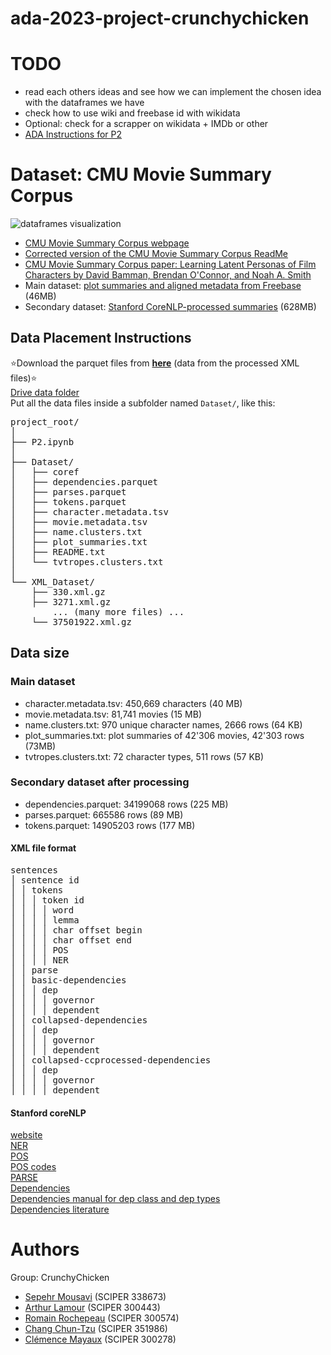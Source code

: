 # ada-2023-project-crunchychicken

# TODO
- read each others ideas and see how we can implement the chosen idea with the dataframes we have
- check how to use wiki and freebase id with wikidata
- Optional: check for a scrapper on wikidata + IMDb or other
- [ADA Instructions for P2](https://github.com/epfl-ada/ada-2023-project-crunchychicken/blob/main/instructions.md)

# Dataset: CMU Movie Summary Corpus
![dataframes visualization](https://i.postimg.cc/8zVnpKQS/image-2023-11-04-173843862.png)

- [CMU Movie Summary Corpus webpage](https://www.cs.cmu.edu/~ark/personas/)
- [Corrected version of the CMU Movie Summary Corpus ReadMe](https://github.com/epfl-ada/ada-2023-project-crunchychicken/blob/main/cmu_readme.md)
- [CMU Movie Summary Corpus paper: Learning Latent Personas of Film Characters by David Bamman, Brendan O'Connor, and Noah A. Smith](https://www.cs.cmu.edu/~dbamman/pubs/pdf/bamman+oconnor+smith.acl13.pdf) 
- Main dataset: [plot summaries and aligned metadata from Freebase](https://www.cs.cmu.edu/~ark/personas/data/MovieSummaries.tar.gz) (46MB)
- Secondary dataset: [Stanford CoreNLP-processed summaries](https://www.cs.cmu.edu/~ark/personas/data/corenlp_plot_summaries.tar) (628MB)

## Data Placement Instructions
⭐Download the parquet files from **[here](https://drive.google.com/file/d/1-vKHQjKUtgpsMt1MzV3lcBp7WIcLA1YO/view?usp=sharing)** (data from the processed XML files)⭐ <br> 
[Drive data folder](https://drive.google.com/drive/u/2/folders/1xeeJxvuIyu738Bd2ev_Ex49Af8lDv9pw) <br>
Put all the data files inside a subfolder named `Dataset/`, like this:
<pre>
project_root/
│
├── P2.ipynb
│
├── Dataset/
│   ├── coref
│   ├── dependencies.parquet
│   ├── parses.parquet
│   ├── tokens.parquet
│   ├── character.metadata.tsv
│   ├── movie.metadata.tsv
│   ├── name.clusters.txt
│   ├── plot_summaries.txt
│   ├── README.txt
│   └── tvtropes.clusters.txt
│
└── XML_Dataset/
    ├── 330.xml.gz
    ├── 3271.xml.gz
    &nbsp;&nbsp;&nbsp;&nbsp;... (many more files) ...
    └── 37501922.xml.gz
</pre>

## Data size
### Main dataset
- character.metadata.tsv: 450,669 characters (40 MB) 
- movie.metadata.tsv: 81,741 movies (15 MB)
- name.clusters.txt: 970 unique character names, 2666 rows (64 KB)
- plot_summaries.txt: plot summaries of 42'306 movies, 42'303 rows (73MB)
- tvtropes.clusters.txt: 72 character types, 511 rows (57 KB)

### Secondary dataset after processing
- dependencies.parquet: 34199068 rows (225 MB) 
- parses.parquet: 665586 rows (89 MB)
- tokens.parquet: 14905203 rows (177 MB)

#### XML file format
<pre>
sentences
│ sentence id
│ │ tokens
│ │ │ token id
│ │ │ │ word
│ │ │ │ lemma
│ │ │ │ char offset begin
│ │ │ │ char offset end
│ │ │ │ POS
│ │ │ │ NER
│ │ parse
│ │ basic-dependencies
│ │ │ dep
│ │ │ │ governor
│ │ │ │ dependent
│ │ collapsed-dependencies
│ │ │ dep
│ │ │ │ governor
│ │ │ │ dependent
│ │ collapsed-ccprocessed-dependencies
│ │ │ dep
│ │ │ │ governor
│ │ │ │ dependent
</pre>

#### Stanford coreNLP
[website](https://stanfordnlp.github.io/CoreNLP/) <br>
[NER](https://stanfordnlp.github.io/CoreNLP/ner.html#description) <br>
[POS](https://stanfordnlp.github.io/CoreNLP/pos.html#description) <br>
[POS codes](https://www.ling.upenn.edu/courses/Fall_2003/ling001/penn_treebank_pos.html) <br>
[PARSE](https://stanfordnlp.github.io/CoreNLP/parse.html#description) <br>
[Dependencies](https://stanfordnlp.github.io/CoreNLP/depparse.html#description) <br>
[Dependencies manual for dep class and dep types](https://downloads.cs.stanford.edu/nlp/software/dependencies_manual.pdf) <br>
[Dependencies literature](https://nlp.stanford.edu/software/stanford-dependencies.html)

# Authors
Group: CrunchyChicken
- [Sepehr Mousavi](mailto:sepehr.mousavi@epfl.ch) (SCIPER 338673)
- [Arthur Lamour](mailto:arthur.lamour@epfl.ch) (SCIPER 300443)
- [Romain Rochepeau](mailto:romain.rochepeau@epfl.ch) (SCIPER 300574)
- [Chang Chun-Tzu](mailto:chun-tzu.chang@epfl.ch) (SCIPER 351986)
- [Clémence Mayaux](mailto:clemence.mayaux@epfl.ch) (SCIPER 300278)
